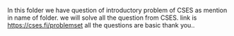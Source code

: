 In this folder we have question of introductory problem of CSES as mention in name of folder. we will solve all the question from CSES. link is https://cses.fi/problemset 
all the questions are basic 
thank you..
